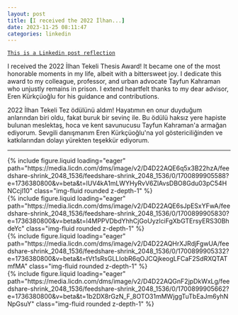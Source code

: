 ```yaml
---
layout: post
title: [I received the 2022 İlhan...]
date: 2023-11-25 08:11:47
categories: linkedin
---
```


[`This is a Linkedin post reflection`](https://www.linkedin.com/feed/update/urn:li:activity:7134091287669972993)

I received the 2022 İlhan Tekeli Thesis Award! It became one of the most honorable moments in my life, albeit with a bittersweet joy. I dedicate this award to my colleague, professor, and urban advocate Tayfun Kahraman who unjustly remains in prison. I extend heartfelt thanks to my dear advisor, Eren Kürkçüoğlu for his guidance and contributions.

2022 İlhan Tekeli Tez ödülünü aldım! Hayatımın en onur duyduğum anlarından biri oldu, fakat buruk bir sevinç ile. Bu ödülü haksız yere hapiste bulunan meslektaş, hoca ve kent savunucusu Tayfun Kahraman'a armağan ediyorum. Sevgili danışmanım Eren Kürkçüoğlu'na yol göstericiliğinden ve katkılarından dolayı yürekten teşekkür ediyorum.

<hr>
<div class="row mt-3">
<div class="col-sm mt-3 mt-md-0">{% include figure.liquid loading="eager" path="https://media.licdn.com/dms/image/v2/D4D22AQE6q5x3B22hzA/feedshare-shrink_2048_1536/feedshare-shrink_2048_1536/0/1700899905588?e=1736380800&v=beta&t=lUV4kA1mLWYHyRvV6ZlAvsDBO8Gdu03pC54HNCcjl10" class="img-fluid rounded z-depth-1" %}</div>
<div class="col-sm mt-3 mt-md-0">{% include figure.liquid loading="eager" path="https://media.licdn.com/dms/image/v2/D4D22AQE6sJpESxYFwA/feedshare-shrink_2048_1536/feedshare-shrink_2048_1536/0/1700899905830?e=1736380800&v=beta&t=l4MPPVDbdYhhCjGoUyzlciFgXbGTErsyERS30BhdeYc" class="img-fluid rounded z-depth-1" %}</div>
<div class="col-sm mt-3 mt-md-0">{% include figure.liquid loading="eager" path="https://media.licdn.com/dms/image/v2/D4D22AQHrXJRdjFgwUA/feedshare-shrink_2048_1536/feedshare-shrink_2048_1536/0/1700899905332?e=1736380800&v=beta&t=tVt1sRsGLLIobR6qOJCQjkeogLFCaF2SdRXQTATmfMA" class="img-fluid rounded z-depth-1" %}</div>
<div class="col-sm mt-3 mt-md-0">{% include figure.liquid loading="eager" path="https://media.licdn.com/dms/image/v2/D4D22AQGnF2jpDkWxLg/feedshare-shrink_2048_1536/feedshare-shrink_2048_1536/0/1700899905662?e=1736380800&v=beta&t=1b2DX8rGzN_F_8OTO31mMWjggTuTbEaJm6yhNNpGsuY" class="img-fluid rounded z-depth-1" %}</div>

</div>
